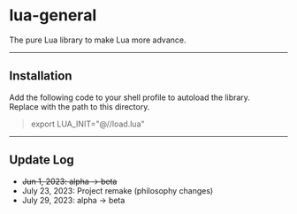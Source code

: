 # lua-general
The pure Lua library to make Lua more advance.  

---------------------

## Installation
Add the following code to your shell profile to autoload the library.  
Replace <path-to-the-library-directory> with the path to this directory.  

> export LUA_INIT="@/<path-to-the-library-directory>/load.lua"

---------------------

## Update Log
- <del>Jun 1, 2023: alpha -> beta</del>
- July 23, 2023: Project remake (philosophy changes)
- July 29, 2023: alpha -> beta